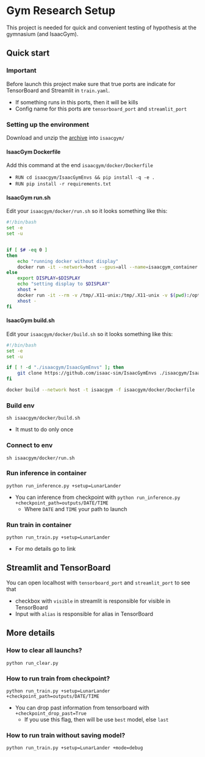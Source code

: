 # Gym Research Setup
This project is needed for quick and convenient testing of hypothesis at the gymnasium (and IsaacGym).
## Quick start
### Important
Before launch this project make sure that true ports are indicate for TensorBoard and Streamlit in `train.yaml`.
- If something runs in this ports, then it will be kills
- Config name for this ports are `tensorboard_port` and `streamlit_port`
### Setting up the environment
Download and unzip the [archive](https://developer.nvidia.com/isaac-gym/download) into `isaacgym/`
#### IsaacGym Dockerfile
Add this command at the end `isaacgym/docker/Dockerfile`
- `RUN cd isaacgym/IsaacGymEnvs && pip install -q -e .`
- `RUN pip install -r requirements.txt `
#### IsaacGym run.sh
Edit your `isaacgym/docker/run.sh` so it looks something like this:
```bash
#!/bin/bash
set -e
set -u


if [ $# -eq 0 ]
then
    echo "running docker without display"
    docker run -it --network=host --gpus=all --name=isaacgym_container isaacgym /bin/bash
else
    export DISPLAY=$DISPLAY
	echo "setting display to $DISPLAY"
	xhost +
	docker run -it --rm -v /tmp/.X11-unix:/tmp/.X11-unix -v $(pwd):/opt/isaacgym -e DISPLAY=$DISPLAY --network=host --gpus=all -p 6006:6006 -p 8501:8501 --name=isaacgym_container isaacgym /bin/bash
	xhost -
fi
```
#### IsaacGym build.sh
Edit your `isaacgym/docker/build.sh` so it looks something like this:
```bash
#!/bin/bash
set -e
set -u

if [ ! -d "./isaacgym/IsaacGymEnvs" ]; then
	git clone https://github.com/isaac-sim/IsaacGymEnvs ./isaacgym/IsaacGymEnvs
fi

docker build --network host -t isaacgym -f isaacgym/docker/Dockerfile .
```
### Build env
```
sh isaacgym/docker/build.sh
```
- It must to do only once
### Connect to env
```
sh isaacgym/docker/run.sh
```

### Run inference in container
```
python run_inference.py +setup=LunarLander
```
- You can inference from checkpoint with `python run_inference.py +checkpoint_path=outputs/DATE/TIME`
  - Where `DATE` and `TIME` your path to launch
### Run train in container
```
python run_train.py +setup=LunarLander
```
- For mo details go to link
## Streamlit and TensorBoard
You can open localhost with `tensorboard_port` and `streamlit_port` to see that
- checkbox with `visible` in streamlit is responsible for visible in TensorBoard
- Input with `alias` is responsible for alias in TensorBoard

## More details
### How to clear all launchs?
```
python run_clear.py
```
### How to run train from checkpoint?
```
python run_train.py +setup=LunarLander +checkpoint_path=outputs/DATE/TIME
```
- You can drop past information from tensorboard with `+checkpoint_drop_past=True`
  - If you use this flag, then will be use `best` model, else `last`
### How to run train without saving model? 
```
python run_train.py +setup=LunarLander +mode=debug
```
